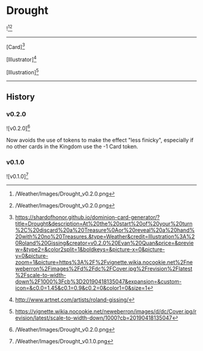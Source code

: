 # Drought

![^v0.2.0][^v0.2.0]

---

[Card][^Card]

[Illustrator][^Illustrator]

[Illustration][^Illustration]

---

## History

### v0.2.0

![v0.2.0][^v0.2.0]

Now avoids the use of tokens to make the effect "less finicky", especially if
no other cards in the Kingdom use the -1 Card token.

### v0.1.0

![v0.1.0][^v0.1.0]

[^v0.2.0]: /Weather/Images/Drought_v0.2.0.png
[^v0.1.0]: /Weather/Images/Drought_v0.1.0.png
[^Card]: https://shardofhonor.github.io/dominion-card-generator/?title=Drought&description=At%20the%20start%20of%20your%20turn%2C%20discard%20a%20Treasure%0Aor%20reveal%20a%20hand%20with%20no%20Treasures.&type=Weather&credit=Illustration%3A%20Roland%20Gissing&creator=v0.2.0%20Evan%20Quan&price=&preview=&type2=&color2split=1&boldkeys=&picture-x=0&picture-y=0&picture-zoom=1&picture=https%3A%2F%2Fvignette.wikia.nocookie.net%2Fneweberron%2Fimages%2Fd%2Fdc%2FCover.jpg%2Frevision%2Flatest%2Fscale-to-width-down%2F1000%3Fcb%3D20190418135047&expansion=&custom-icon=&c0.0=1.45&c0.1=0.9&c0.2=0&color1=0&size=1
[^Illustrator]: http://www.artnet.com/artists/roland-gissing/
[^Illustration]: https://vignette.wikia.nocookie.net/neweberron/images/d/dc/Cover.jpg/revision/latest/scale-to-width-down/1000?cb=20190418135047

